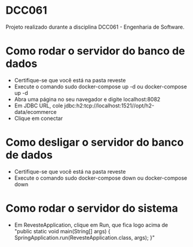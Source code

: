 # DCC061
Projeto realizado durante a disciplina DCC061 - Engenharia de Software.

# Como rodar o servidor do banco de dados
- Certifique-se que você está na pasta reveste
- Execute o comando sudo docker-compose up -d ou docker-compose up -d
- Abra uma página no seu navegador e digite localhost:8082
- Em JDBC URL, cole jdbc:h2:tcp://localhost:1521//opt/h2-data/ecommerce
- Clique em conectar

# Como desligar o servidor do banco de dados
- Certifique-se que você está na pasta reveste
- Execute o comando sudo docker-compose down ou docker-compose down

# Como rodar o servidor do sistema
- Em RevesteApplication, clique em Run, que fica logo acima de 	
    "public static void main(String[] args) {
		SpringApplication.run(RevesteApplication.class, args);
	}"